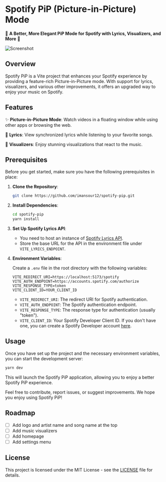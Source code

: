 # Spotify PiP (Picture-in-Picture) Mode

🎵 **A Better, More Elegant PiP Mode for Spotify with Lyrics, Visualizers, and More** 🎵

![Screenshot](https://github.com/imansour12/spotify-pip/blob/main/screenshot.png)

## Overview

Spotify PiP is a Vite project that enhances your Spotify experience by providing a feature-rich Picture-in-Picture mode. With support for lyrics, visualizers, and various other improvements, it offers an upgraded way to enjoy your music on Spotify.

## Features

✨ **Picture-in-Picture Mode**: Watch videos in a floating window while using other apps or browsing the web.

📜 **Lyrics**: View synchronized lyrics while listening to your favorite songs.

🌟 **Visualizers**: Enjoy stunning visualizations that react to the music.

## Prerequisites

Before you get started, make sure you have the following prerequisites in place:

1. **Clone the Repository**:

   ```bash
   git clone https://github.com/imansour12/spotify-pip.git
   ```

2. **Install Dependencies**:

   ```bash
   cd spotify-pip
   yarn install
   ```

3. **Set Up Spotify Lyrics API**:

   - You need to host an instance of [Spotify Lyrics API](https://github.com/akashrchandran/spotify-lyrics-api).
   - Store the base URL for the API in the environment file under `VITE_LYRICS_ENDPOINT`.

4. **Environment Variables**:

   Create a `.env` file in the root directory with the following variables:

   ```env
   VITE_REDIRECT_URI=https://localhost:5173/spotify
   VITE_AUTH_ENDPOINT=https://accounts.spotify.com/authorize
   VITE_RESPONSE_TYPE=token
   VITE_CLIENT_ID=YOUR_CLIENT_ID
   ```

   - `VITE_REDIRECT_URI`: The redirect URI for Spotify authentication.
   - `VITE_AUTH_ENDPOINT`: The Spotify authentication endpoint.
   - `VITE_RESPONSE_TYPE`: The response type for authentication (usually "token").
   - `VITE_CLIENT_ID`: Your Spotify Developer Client ID. If you don't have one, you can create a Spotify Developer account [here](https://developer.spotify.com/dashboard/).

## Usage

Once you have set up the project and the necessary environment variables, you can start the development server:

```bash
yarn dev
```

This will launch the Spotify PiP application, allowing you to enjoy a better Spotify PiP experience.

Feel free to contribute, report issues, or suggest improvements. We hope you enjoy using Spotify PiP!

## Roadmap

- [ ] Add logo and artist name and song name at the top
- [ ] Add music visualizers
- [ ] Add homepage
- [ ] Add settings menu

## License

This project is licensed under the MIT License - see the [LICENSE](https://github.com/imansour12/spotify-pip/blob/main/LICENSE) file for details.

